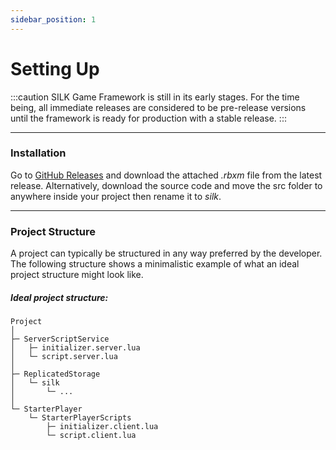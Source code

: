 ```yaml
---
sidebar_position: 1
---
```


# Setting Up

:::caution
SILK Game Framework is still in its early stages. For the time being, all immediate releases are considered to be pre-release versions until the framework is ready for production with a stable release.
:::

---

### Installation

Go to [GitHub Releases](https://github.com/wicked-wlzard/silk/releases) and download the attached *.rbxm* file from the latest release. Alternatively, download the source code and move the src folder to anywhere inside your project then rename it to *silk*.

---

### Project Structure

A project can typically be structured in any way preferred by the developer. The following structure shows a minimalistic example of what an ideal project structure might look like. 

##### Ideal project structure:

```
Project
│
├─ ServerScriptService
│	├─ initializer.server.lua 
│	└─ script.server.lua
│
├─ ReplicatedStorage
│	└─ silk
│		└─ ...
│
└─ StarterPlayer
	└─ StarterPlayerScripts
		├─ initializer.client.lua
		└─ script.client.lua
```